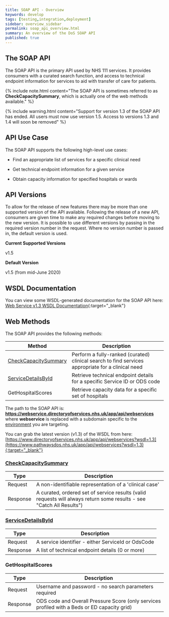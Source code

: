 ```yaml
---
title: SOAP API - Overview
keywords: develop
tags: [testing,integration,deployment]
sidebar: overview_sidebar
permalink: soap_api_overview.html
summary: An overview of the DoS SOAP API
published: true
---
```


## The SOAP API ##

The SOAP API is the primary API used by NHS 111 services. It provides consumers with a curated search function, and access to technical endpoint information for services to aid with transfer of care for patients.

{% include note.html content="The SOAP API is sometimes referred to as **CheckCapacitySummary**, which is actually one of the web methods available." %}

{% include warning.html content="Support for version 1.3 of the SOAP API has ended. All users must now use version 1.5. Access to versions 1.3 and 1.4 will soon be removed" %}

## API Use Case ##

The SOAP API supports the following high-level use cases:

* Find an appropriate list of services for a specific clinical need

* Get technical endpoint information for a given service

* Obtain capacity information for specified hospitals or wards

## API Versions ##

To allow for the release of new features there may be more than one supported version of the API available. Following the release of a new API, consumers are given time to make any required changes before moving to the new version. It is possible to use different versions by passing in the required version number in the request. Where no version number is passed in, the default version is used.

**Current Supported Versions**

v1.5


**Default Version**

v1.5 (from mid-June 2020)


## WSDL Documentation ##

You can view some WSDL-generated documentation for the SOAP API here: [Web Service v1.3 WSDL Documentation](/soap_v1-3/){:target="_blank"}


## Web Methods

The SOAP API provides the following methods:

| Method               | Description                                                                             |
|----------------------|-----------------------------------------------------------------------------------------|
| [CheckCapacitySummary](/soap_api_ccs.html) | Perform a fully-ranked (curated) clinical search to find services appropriate for a clinical need |
| [ServiceDetailsById](/soap_api_sdbid.html)   | Retrieve technical endpoint details for a specific Service ID or ODS code               |
| GetHospitalScores  | Retrieve capacity data for a specific set of hospitals | 

The path to the SOAP API is: **https://webservice.directoryofservices.nhs.uk/app/api/webservices** where **webservice** is replaced with a subdomain specific to the [environment](/environments_overview.html) you are targeting.

You can grab the latest version (v1.3) of the WSDL from here: [https://www.directoryofservices.nhs.uk/app/api/webservices?wsdl=1.3](https://www.pathwaysdos.nhs.uk/app/api/webservices?wsdl=1.3){:target="_blank"}


### [CheckCapacitySummary](/soap_api_ccs.html)

| Type    | Description                                                                                                          |
|---------|----------------------------------------------------------------------------------------------------------------------|
| Request | A non-identifiable representation of a 'clinical case' |
| Response | A curated, ordered set of service results (valid requests will always return some results - see "Catch All Results") |


### [ServiceDetailsById](/soap_api_sdbid.html)
 
| Type    | Description                                                                                                          |
|---------|----------------------------------------------------------------------------------------------------------------------|
| Request | A service identifier - either ServiceId or OdsCode |
| Response | A list of technical endpoint details (0 or more) |


### GetHospitalScores

| Type    | Description                                                                                                          |
|---------|----------------------------------------------------------------------------------------------------------------------|
| Request | Username and password - no search parameters required |
| Response | ODS code and Overall Pressure Score (only services profiled with a Beds or ED capacity grid) |
